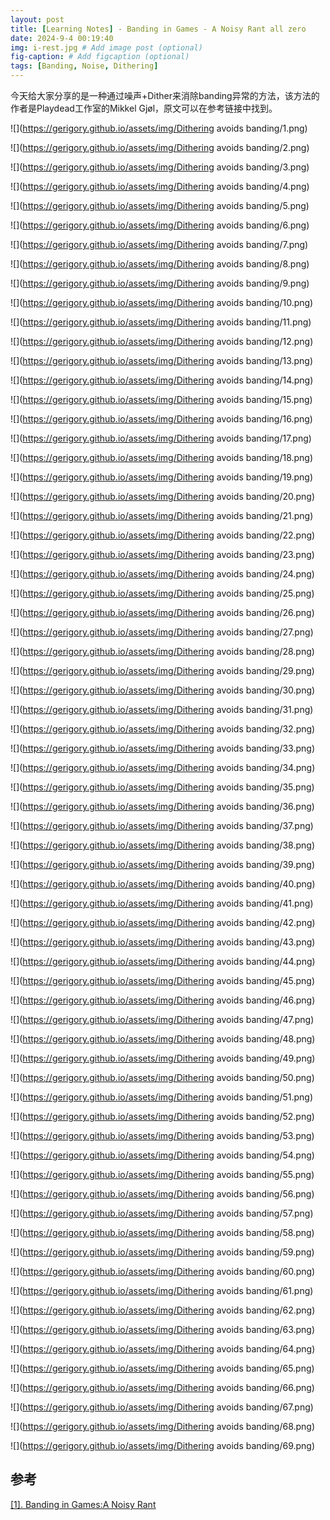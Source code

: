 ```yaml
---
layout: post
title: [Learning Notes] - Banding in Games - A Noisy Rant all zero
date: 2024-9-4 00:19:40
img: i-rest.jpg # Add image post (optional)
fig-caption: # Add figcaption (optional)
tags: [Banding, Noise, Dithering]
---
```

今天给大家分享的是一种通过噪声+Dither来消除banding异常的方法，该方法的作者是Playdead工作室的Mikkel Gjøl，原文可以在参考链接中找到。

![](https://gerigory.github.io/assets/img/Dithering avoids banding/1.png)

![](https://gerigory.github.io/assets/img/Dithering avoids banding/2.png)

![](https://gerigory.github.io/assets/img/Dithering avoids banding/3.png)

![](https://gerigory.github.io/assets/img/Dithering avoids banding/4.png)

![](https://gerigory.github.io/assets/img/Dithering avoids banding/5.png)

![](https://gerigory.github.io/assets/img/Dithering avoids banding/6.png)

![](https://gerigory.github.io/assets/img/Dithering avoids banding/7.png)

![](https://gerigory.github.io/assets/img/Dithering avoids banding/8.png)

![](https://gerigory.github.io/assets/img/Dithering avoids banding/9.png)

![](https://gerigory.github.io/assets/img/Dithering avoids banding/10.png)

![](https://gerigory.github.io/assets/img/Dithering avoids banding/11.png)

![](https://gerigory.github.io/assets/img/Dithering avoids banding/12.png)

![](https://gerigory.github.io/assets/img/Dithering avoids banding/13.png)

![](https://gerigory.github.io/assets/img/Dithering avoids banding/14.png)

![](https://gerigory.github.io/assets/img/Dithering avoids banding/15.png)

![](https://gerigory.github.io/assets/img/Dithering avoids banding/16.png)

![](https://gerigory.github.io/assets/img/Dithering avoids banding/17.png)

![](https://gerigory.github.io/assets/img/Dithering avoids banding/18.png)

![](https://gerigory.github.io/assets/img/Dithering avoids banding/19.png)

![](https://gerigory.github.io/assets/img/Dithering avoids banding/20.png)

![](https://gerigory.github.io/assets/img/Dithering avoids banding/21.png)

![](https://gerigory.github.io/assets/img/Dithering avoids banding/22.png)

![](https://gerigory.github.io/assets/img/Dithering avoids banding/23.png)

![](https://gerigory.github.io/assets/img/Dithering avoids banding/24.png)

![](https://gerigory.github.io/assets/img/Dithering avoids banding/25.png)

![](https://gerigory.github.io/assets/img/Dithering avoids banding/26.png)

![](https://gerigory.github.io/assets/img/Dithering avoids banding/27.png)

![](https://gerigory.github.io/assets/img/Dithering avoids banding/28.png)

![](https://gerigory.github.io/assets/img/Dithering avoids banding/29.png)

![](https://gerigory.github.io/assets/img/Dithering avoids banding/30.png)

![](https://gerigory.github.io/assets/img/Dithering avoids banding/31.png)

![](https://gerigory.github.io/assets/img/Dithering avoids banding/32.png)

![](https://gerigory.github.io/assets/img/Dithering avoids banding/33.png)

![](https://gerigory.github.io/assets/img/Dithering avoids banding/34.png)

![](https://gerigory.github.io/assets/img/Dithering avoids banding/35.png)

![](https://gerigory.github.io/assets/img/Dithering avoids banding/36.png)

![](https://gerigory.github.io/assets/img/Dithering avoids banding/37.png)

![](https://gerigory.github.io/assets/img/Dithering avoids banding/38.png)

![](https://gerigory.github.io/assets/img/Dithering avoids banding/39.png)

![](https://gerigory.github.io/assets/img/Dithering avoids banding/40.png)

![](https://gerigory.github.io/assets/img/Dithering avoids banding/41.png)

![](https://gerigory.github.io/assets/img/Dithering avoids banding/42.png)

![](https://gerigory.github.io/assets/img/Dithering avoids banding/43.png)

![](https://gerigory.github.io/assets/img/Dithering avoids banding/44.png)

![](https://gerigory.github.io/assets/img/Dithering avoids banding/45.png)

![](https://gerigory.github.io/assets/img/Dithering avoids banding/46.png)

![](https://gerigory.github.io/assets/img/Dithering avoids banding/47.png)

![](https://gerigory.github.io/assets/img/Dithering avoids banding/48.png)

![](https://gerigory.github.io/assets/img/Dithering avoids banding/49.png)

![](https://gerigory.github.io/assets/img/Dithering avoids banding/50.png)

![](https://gerigory.github.io/assets/img/Dithering avoids banding/51.png)

![](https://gerigory.github.io/assets/img/Dithering avoids banding/52.png)

![](https://gerigory.github.io/assets/img/Dithering avoids banding/53.png)

![](https://gerigory.github.io/assets/img/Dithering avoids banding/54.png)

![](https://gerigory.github.io/assets/img/Dithering avoids banding/55.png)

![](https://gerigory.github.io/assets/img/Dithering avoids banding/56.png)

![](https://gerigory.github.io/assets/img/Dithering avoids banding/57.png)

![](https://gerigory.github.io/assets/img/Dithering avoids banding/58.png)

![](https://gerigory.github.io/assets/img/Dithering avoids banding/59.png)

![](https://gerigory.github.io/assets/img/Dithering avoids banding/60.png)

![](https://gerigory.github.io/assets/img/Dithering avoids banding/61.png)

![](https://gerigory.github.io/assets/img/Dithering avoids banding/62.png)

![](https://gerigory.github.io/assets/img/Dithering avoids banding/63.png)

![](https://gerigory.github.io/assets/img/Dithering avoids banding/64.png)

![](https://gerigory.github.io/assets/img/Dithering avoids banding/65.png)

![](https://gerigory.github.io/assets/img/Dithering avoids banding/66.png)

![](https://gerigory.github.io/assets/img/Dithering avoids banding/67.png)

![](https://gerigory.github.io/assets/img/Dithering avoids banding/68.png)

![](https://gerigory.github.io/assets/img/Dithering avoids banding/69.png)



## 参考

[[1]. Banding in Games:A Noisy Rant](http://loopit.dk/banding_in_games.pdf)
